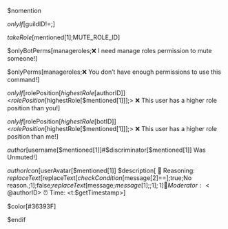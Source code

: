 $nomention 

$onlyIf[$guildID!=;]

$takeRole[$mentioned[1];MUTE_ROLE_ID] 

$onlyBotPerms[manageroles;❌ I need manage roles permission to mute someone!] 

$onlyPerms[manageroles;❌ You don’t have enough permissions to use this command!] 

$onlyIf[$rolePosition[$highestRole[$authorID]]<$rolePosition[$highestRole[$mentioned[1]]];> ❌ This user has a higher role position than you!]

$onlyIf[$rolePosition[$highestRole[$botID]]<$rolePosition[$highestRole[$mentioned[1]]];> ❌ This user has a higher role position than me!]

$author[$username[$mentioned[1]]#$discriminator[$mentioned[1]] Was Unmuted!] 

$authorIcon[$userAvatar[$mentioned[1]]
$description[
🤬 Reasoning: $replaceText[$replaceText[$checkCondition[$message[2]==];true;No reason.;1];false;$replaceText[$message;$message[1];;1];1]
🔧 Moderator: <@$authorID>
⏰ Time: <t:$getTimestamp>] 

$color[#36393F]

$endif
